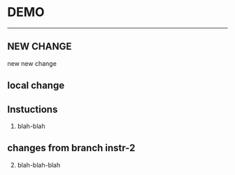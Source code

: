 # DEMO
---

NEW CHANGE
---
new new change

## local change

## Instuctions

1. blah-blah

## changes from branch instr-2

2. blah-blah-blah